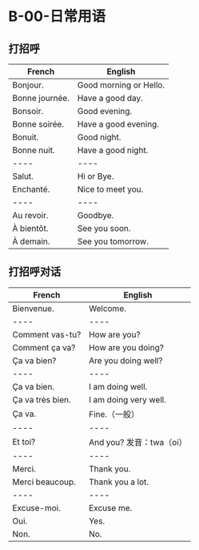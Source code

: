 ﻿
# B-00-日常用语

## 打招呼

French | English
---- | ----
Bonjour. | Good morning or Hello.
Bonne journée. | Have a good day.
Bonsoir. | Good evening.
Bonne soirée. | Have a good evening.
Bonuit. | Good night.
Bonne nuit. | Have a good night.
---- | ----
Salut. | Hi or Bye.
Enchanté. | Nice to meet you.
---- | ----
Au revoir. | Goodbye.
À bientôt. | See you soon.
À demain. | See you tomorrow.

## 打招呼对话

French | English
---- | ----
Bienvenue. | Welcome.
---- | ----
Comment vas-tu? | How are you?
Comment ça va? | How are you doing?
Ça va bien? | Are you doing well?
---- | ----
Ça va bien. | I am doing well.
Ça va très bien. | I am doing very well.
Ça va. | Fine.（一般）
---- | ----
Et toi? | And you? 发音：twa（oi）
---- | ----
Merci. | Thank you.
Merci beaucoup. | Thank you a lot.
---- | ----
Excuse-moi. | Excuse me.
Oui. | Yes.
Non. | No.
